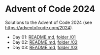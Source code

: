 # Advent of Code 2024

Solutions to the Advent of Code 2024 (see https://adventofcode.com/2024).

- Day 01: [README.md](01/README.md), [folder /01](01/)
- Day 02: [README.md](02/README.md), [folder /02](02/)
- Day 03: [README.md](03/README.md), [folder /03](03/)
